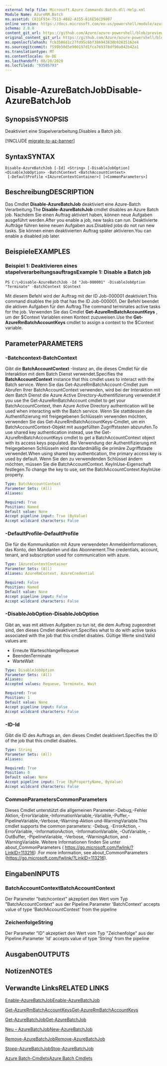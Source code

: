 ```yaml
---
external help file: Microsoft.Azure.Commands.Batch.dll-Help.xml
Module Name: AzureRM.Batch
ms.assetid: C831F934-7513-4882-A155-816E56CD9807
online version: https://docs.microsoft.com/en-us/powershell/module/azurerm.batch/disable-azurebatchjob
schema: 2.0.0
content_git_url: https://github.com/Azure/azure-powershell/blob/preview/src/ResourceManager/AzureBatch/Commands.Batch/help/Disable-AzureBatchJob.md
original_content_git_url: https://github.com/Azure/azure-powershell/blob/preview/src/ResourceManager/AzureBatch/Commands.Batch/help/Disable-AzureBatchJob.md
ms.openlocfilehash: fcb3586d1c27fd95c6bf386943830b92635162e4
ms.sourcegitcommit: f599b50d5e980197d1fca769378df90a842b42a1
ms.translationtype: MT
ms.contentlocale: de-DE
ms.lasthandoff: 08/20/2020
ms.locfileid: "93505793"
---
```

# <span data-ttu-id="5a1c0-101">Disable-AzureBatchJob</span><span class="sxs-lookup"><span data-stu-id="5a1c0-101">Disable-AzureBatchJob</span></span>

## <span data-ttu-id="5a1c0-102">Synopsis</span><span class="sxs-lookup"><span data-stu-id="5a1c0-102">SYNOPSIS</span></span>
<span data-ttu-id="5a1c0-103">Deaktiviert eine Stapelverarbeitung.</span><span class="sxs-lookup"><span data-stu-id="5a1c0-103">Disables a Batch job.</span></span>

[!INCLUDE [migrate-to-az-banner](../../includes/migrate-to-az-banner.md)]

## <span data-ttu-id="5a1c0-104">Syntax</span><span class="sxs-lookup"><span data-stu-id="5a1c0-104">SYNTAX</span></span>

```
Disable-AzureBatchJob [-Id] <String> [-DisableJobOption] <DisableJobOption> -BatchContext <BatchAccountContext>
 [-DefaultProfile <IAzureContextContainer>] [<CommonParameters>]
```

## <span data-ttu-id="5a1c0-105">Beschreibung</span><span class="sxs-lookup"><span data-stu-id="5a1c0-105">DESCRIPTION</span></span>
<span data-ttu-id="5a1c0-106">Das Cmdlet **Disable-AzureBatchJob** deaktiviert eine Azure-Batch Verarbeitung.</span><span class="sxs-lookup"><span data-stu-id="5a1c0-106">The **Disable-AzureBatchJob** cmdlet disables an Azure Batch job.</span></span>
<span data-ttu-id="5a1c0-107">Nachdem Sie einen Auftrag aktiviert haben, können neue Aufgaben ausgeführt werden.</span><span class="sxs-lookup"><span data-stu-id="5a1c0-107">After you enable a job, new tasks can run.</span></span>
<span data-ttu-id="5a1c0-108">Deaktivierte Aufträge führen keine neuen Aufgaben aus.</span><span class="sxs-lookup"><span data-stu-id="5a1c0-108">Disabled jobs do not run new tasks.</span></span>
<span data-ttu-id="5a1c0-109">Sie können einen deaktivierten Auftrag später aktivieren.</span><span class="sxs-lookup"><span data-stu-id="5a1c0-109">You can enable a disabled job later.</span></span>

## <span data-ttu-id="5a1c0-110">Beispiele</span><span class="sxs-lookup"><span data-stu-id="5a1c0-110">EXAMPLES</span></span>

### <span data-ttu-id="5a1c0-111">Beispiel 1: Deaktivieren eines stapelverarbeitungsauftrags</span><span class="sxs-lookup"><span data-stu-id="5a1c0-111">Example 1: Disable a Batch job</span></span>
```
PS C:\>Disable-AzureBatchJob -Id "Job-000001" -DisableJobOption "Terminate" -BatchContext $Context
```

<span data-ttu-id="5a1c0-112">Mit diesem Befehl wird der Auftrag mit der ID Job-000001 deaktiviert.</span><span class="sxs-lookup"><span data-stu-id="5a1c0-112">This command disables the job that has the ID Job-000001.</span></span>
<span data-ttu-id="5a1c0-113">Der Befehl beendet die aktiven Aufgaben für den Auftrag.</span><span class="sxs-lookup"><span data-stu-id="5a1c0-113">The command terminates active tasks for the job.</span></span>
<span data-ttu-id="5a1c0-114">Verwenden Sie das Cmdlet **Get-AzureRmBatchAccountKeys** , um der $Context Variablen einen Kontext zuzuweisen.</span><span class="sxs-lookup"><span data-stu-id="5a1c0-114">Use the **Get-AzureRmBatchAccountKeys** cmdlet to assign a context to the $Context variable.</span></span>

## <span data-ttu-id="5a1c0-115">Parameter</span><span class="sxs-lookup"><span data-stu-id="5a1c0-115">PARAMETERS</span></span>

### <span data-ttu-id="5a1c0-116">-Batchcontext</span><span class="sxs-lookup"><span data-stu-id="5a1c0-116">-BatchContext</span></span>
<span data-ttu-id="5a1c0-117">Gibt die **BatchAccountContext** -Instanz an, die dieses Cmdlet für die Interaktion mit dem Batch Dienst verwendet.</span><span class="sxs-lookup"><span data-stu-id="5a1c0-117">Specifies the **BatchAccountContext** instance that this cmdlet uses to interact with the Batch service.</span></span>
<span data-ttu-id="5a1c0-118">Wenn Sie das Get-AzureRmBatchAccount-Cmdlet zum Abrufen Ihrer BatchAccountContext verwenden, wird bei der Interaktion mit dem Batch Dienst die Azure Active Directory-Authentifizierung verwendet.</span><span class="sxs-lookup"><span data-stu-id="5a1c0-118">If you use the Get-AzureRmBatchAccount cmdlet to get your BatchAccountContext, then Azure Active Directory authentication will be used when interacting with the Batch service.</span></span> <span data-ttu-id="5a1c0-119">Wenn Sie stattdessen die Authentifizierung mit freigegebenen Schlüsseln verwenden möchten, verwenden Sie das Get-AzureRmBatchAccountKeys-Cmdlet, um ein BatchAccountContext-Objekt mit ausgefüllten Zugriffstasten abzurufen.</span><span class="sxs-lookup"><span data-stu-id="5a1c0-119">To use shared key authentication instead, use the Get-AzureRmBatchAccountKeys cmdlet to get a BatchAccountContext object with its access keys populated.</span></span> <span data-ttu-id="5a1c0-120">Bei Verwendung der Authentifizierung mit freigegebenen Schlüsseln wird standardmäßig die primäre Zugriffstaste verwendet.</span><span class="sxs-lookup"><span data-stu-id="5a1c0-120">When using shared key authentication, the primary access key is used by default.</span></span> <span data-ttu-id="5a1c0-121">Wenn Sie den zu verwendenden Schlüssel ändern möchten, müssen Sie die BatchAccountContext. KeyInUse-Eigenschaft festlegen.</span><span class="sxs-lookup"><span data-stu-id="5a1c0-121">To change the key to use, set the BatchAccountContext.KeyInUse property.</span></span>

```yaml
Type: BatchAccountContext
Parameter Sets: (All)
Aliases: 

Required: True
Position: Named
Default value: None
Accept pipeline input: True (ByValue)
Accept wildcard characters: False
```

### <span data-ttu-id="5a1c0-122">-DefaultProfile</span><span class="sxs-lookup"><span data-stu-id="5a1c0-122">-DefaultProfile</span></span>
<span data-ttu-id="5a1c0-123">Die für die Kommunikation mit Azure verwendeten Anmeldeinformationen, das Konto, den Mandanten und das Abonnement.</span><span class="sxs-lookup"><span data-stu-id="5a1c0-123">The credentials, account, tenant, and subscription used for communication with azure.</span></span>

```yaml
Type: IAzureContextContainer
Parameter Sets: (All)
Aliases: AzureRmContext, AzureCredential

Required: False
Position: Named
Default value: None
Accept pipeline input: False
Accept wildcard characters: False
```

### <span data-ttu-id="5a1c0-124">-DisableJobOption</span><span class="sxs-lookup"><span data-stu-id="5a1c0-124">-DisableJobOption</span></span>
<span data-ttu-id="5a1c0-125">Gibt an, was mit aktiven Aufgaben zu tun ist, die dem Auftrag zugeordnet sind, den dieses Cmdlet deaktiviert.</span><span class="sxs-lookup"><span data-stu-id="5a1c0-125">Specifies what to do with active tasks associated with the job that this cmdlet disables.</span></span>
<span data-ttu-id="5a1c0-126">Gültige Werte sind:</span><span class="sxs-lookup"><span data-stu-id="5a1c0-126">Valid values are:</span></span> 

- <span data-ttu-id="5a1c0-127">Erneute Warteschlange</span><span class="sxs-lookup"><span data-stu-id="5a1c0-127">Requeue</span></span> 
- <span data-ttu-id="5a1c0-128">Beenden</span><span class="sxs-lookup"><span data-stu-id="5a1c0-128">Terminate</span></span> 
- <span data-ttu-id="5a1c0-129">Warte</span><span class="sxs-lookup"><span data-stu-id="5a1c0-129">Wait</span></span>

```yaml
Type: DisableJobOption
Parameter Sets: (All)
Aliases: 
Accepted values: Requeue, Terminate, Wait

Required: True
Position: 1
Default value: None
Accept pipeline input: False
Accept wildcard characters: False
```

### <span data-ttu-id="5a1c0-130">-ID</span><span class="sxs-lookup"><span data-stu-id="5a1c0-130">-Id</span></span>
<span data-ttu-id="5a1c0-131">Gibt die ID des Auftrags an, den dieses Cmdlet deaktiviert.</span><span class="sxs-lookup"><span data-stu-id="5a1c0-131">Specifies the ID of the job that this cmdlet disables.</span></span>

```yaml
Type: String
Parameter Sets: (All)
Aliases: 

Required: True
Position: 0
Default value: None
Accept pipeline input: True (ByPropertyName, ByValue)
Accept wildcard characters: False
```

### <span data-ttu-id="5a1c0-132">CommonParameters</span><span class="sxs-lookup"><span data-stu-id="5a1c0-132">CommonParameters</span></span>
<span data-ttu-id="5a1c0-133">Dieses Cmdlet unterstützt die allgemeinen Parameter:-Debug,-Fehler Aktion,-ErrorVariable,-InformationVariable,-Variable,-Puffer,-PipelineVariable,-Verbose,-Warning-Aktion und-WarningVariable.</span><span class="sxs-lookup"><span data-stu-id="5a1c0-133">This cmdlet supports the common parameters: -Debug, -ErrorAction, -ErrorVariable, -InformationAction, -InformationVariable, -OutVariable, -OutBuffer, -PipelineVariable, -Verbose, -WarningAction, and -WarningVariable.</span></span> <span data-ttu-id="5a1c0-134">Weitere Informationen finden Sie unter about_CommonParameters ( https://go.microsoft.com/fwlink/?LinkID=113216) .</span><span class="sxs-lookup"><span data-stu-id="5a1c0-134">For more information, see about_CommonParameters (https://go.microsoft.com/fwlink/?LinkID=113216).</span></span>

## <span data-ttu-id="5a1c0-135">Eingaben</span><span class="sxs-lookup"><span data-stu-id="5a1c0-135">INPUTS</span></span>

### <span data-ttu-id="5a1c0-136">BatchAccountContext</span><span class="sxs-lookup"><span data-stu-id="5a1c0-136">BatchAccountContext</span></span>
<span data-ttu-id="5a1c0-137">Der Parameter "batchcontext" akzeptiert den Wert vom Typ "BatchAccountContext" aus der Pipeline.</span><span class="sxs-lookup"><span data-stu-id="5a1c0-137">Parameter 'BatchContext' accepts value of type 'BatchAccountContext' from the pipeline</span></span>

### <span data-ttu-id="5a1c0-138">Zeichenfolge</span><span class="sxs-lookup"><span data-stu-id="5a1c0-138">String</span></span>
<span data-ttu-id="5a1c0-139">Der Parameter "ID" akzeptiert den Wert vom Typ "Zeichenfolge" aus der Pipeline.</span><span class="sxs-lookup"><span data-stu-id="5a1c0-139">Parameter 'Id' accepts value of type 'String' from the pipeline</span></span>

## <span data-ttu-id="5a1c0-140">Ausgaben</span><span class="sxs-lookup"><span data-stu-id="5a1c0-140">OUTPUTS</span></span>

## <span data-ttu-id="5a1c0-141">Notizen</span><span class="sxs-lookup"><span data-stu-id="5a1c0-141">NOTES</span></span>

## <span data-ttu-id="5a1c0-142">Verwandte Links</span><span class="sxs-lookup"><span data-stu-id="5a1c0-142">RELATED LINKS</span></span>

[<span data-ttu-id="5a1c0-143">Enable-AzureBatchJob</span><span class="sxs-lookup"><span data-stu-id="5a1c0-143">Enable-AzureBatchJob</span></span>](./Enable-AzureBatchJob.md)

[<span data-ttu-id="5a1c0-144">Get-AzureRmBatchAccountKeys</span><span class="sxs-lookup"><span data-stu-id="5a1c0-144">Get-AzureRmBatchAccountKeys</span></span>](./Get-AzureRmBatchAccountKeys.md)

[<span data-ttu-id="5a1c0-145">Get-AzureBatchJob</span><span class="sxs-lookup"><span data-stu-id="5a1c0-145">Get-AzureBatchJob</span></span>](./Get-AzureBatchJob.md)

[<span data-ttu-id="5a1c0-146">Neu – AzureBatchJob</span><span class="sxs-lookup"><span data-stu-id="5a1c0-146">New-AzureBatchJob</span></span>](./New-AzureBatchJob.md)

[<span data-ttu-id="5a1c0-147">Remove-AzureBatchJob</span><span class="sxs-lookup"><span data-stu-id="5a1c0-147">Remove-AzureBatchJob</span></span>](./Remove-AzureBatchJob.md)

[<span data-ttu-id="5a1c0-148">Stopp-AzureBatchJob</span><span class="sxs-lookup"><span data-stu-id="5a1c0-148">Stop-AzureBatchJob</span></span>](./Stop-AzureBatchJob.md)

[<span data-ttu-id="5a1c0-149">Azure Batch-Cmdlets</span><span class="sxs-lookup"><span data-stu-id="5a1c0-149">Azure Batch Cmdlets</span></span>](./AzureRM.Batch.md)



